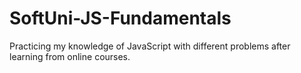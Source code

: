 # SoftUni-JS-Fundamentals

Practicing my knowledge of JavaScript with different problems after learning from online courses.
